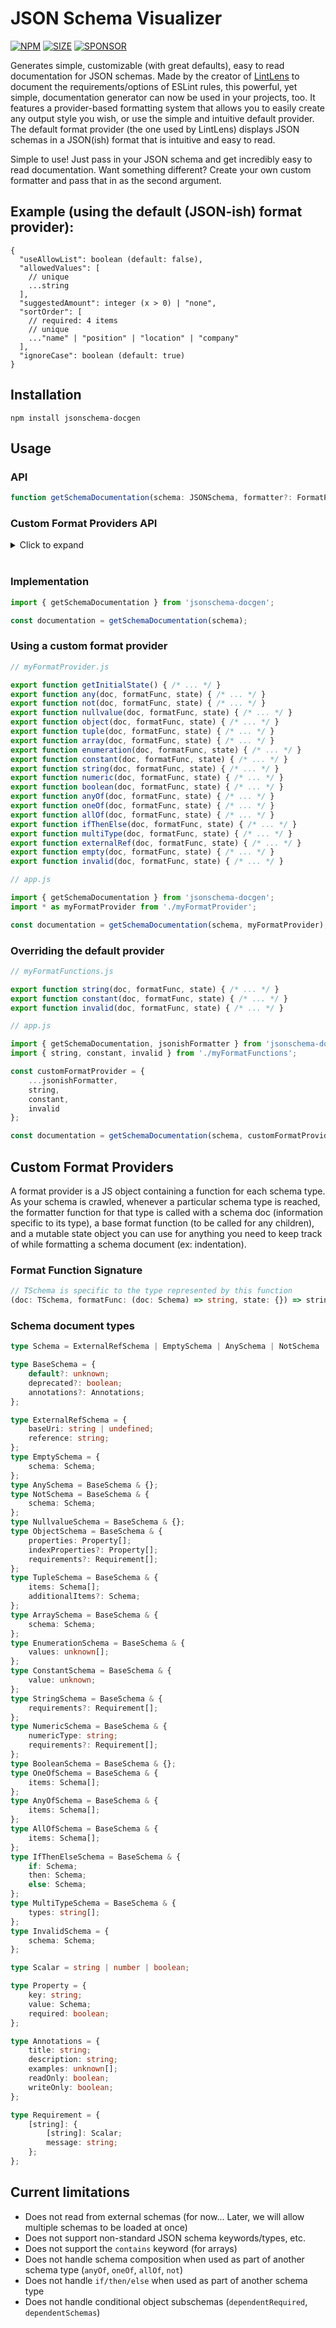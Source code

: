 # JSON Schema Visualizer

[![NPM](https://img.shields.io/npm/v/jsonschema-docgen?label=npm%20install&color=red)](https://www.npmjs.com/package/jsonschema-docgen)
[![SIZE](https://img.shields.io/bundlephobia/min/jsonschema-docgen?label=size&color=blue)](https://www.npmjs.com/package/jsonschema-docgen)
[![SPONSOR](https://img.shields.io/badge/Github-sponsor-blue
)](https://github.com/sponsors/ghmcadams)


Generates simple, customizable (with great defaults), easy to read documentation for JSON schemas.  Made by the creator of [LintLens](https://marketplace.visualstudio.com/items?itemName=ghmcadams.lintlens) to document the requirements/options of ESLint rules, this powerful, yet simple, documentation generator can now be used in your projects, too.  It features a provider-based formatting system that allows you to easily create any output style you wish, or use the simple and intuitive default provider.  The default format provider (the one used by LintLens) displays JSON schemas in a JSON(ish) format that is intuitive and easy to read.

Simple to use!  Just pass in your JSON schema and get incredibly easy to read documentation.  Want something different?  Create your own custom formatter and pass that in as the second argument.

## Example (using the default (JSON-ish) format provider):

```jsonc
{
  "useAllowList": boolean (default: false),
  "allowedValues": [
    // unique
    ...string
  ],
  "suggestedAmount": integer (x > 0) | "none",
  "sortOrder": [
    // required: 4 items
    // unique
    ..."name" | "position" | "location" | "company"
  ],
  "ignoreCase": boolean (default: true)
}
```


## Installation

```shell
npm install jsonschema-docgen
```

## Usage

### API

```ts
function getSchemaDocumentation(schema: JSONSchema, formatter?: FormatProvider): string;
```

### Custom Format Providers API

<details>
    <summary>Click to expand</summary>

```ts
type FormatProvider<TState = State> = {
    // A function to initialize a mutable object, which is passed to every formatter function below
    getInitialState: () => TState;

    // A function for each type found in a JSON schema
    // Example:  object(doc, baseFunc, state) { ... }

    any: FormatterFunction<AnySchema, TState>;
    not: FormatterFunction<NotSchema, TState>;
    nullvalue: FormatterFunction<NullvalueSchema, TState>;
    object: FormatterFunction<ObjectSchema, TState>;
    tuple: FormatterFunction<TupleSchema, TState>;
    array: FormatterFunction<ArraySchema, TState>;
    enumeration: FormatterFunction<EnumerationSchema, TState>;
    constant: FormatterFunction<ConstantSchema, TState>;
    string: FormatterFunction<StringSchema, TState>;
    numeric: FormatterFunction<NumericSchema, TState>;
    boolean: FormatterFunction<BooleanSchema, TState>;
    anyOf: FormatterFunction<AnyOfSchema, TState>;
    oneOf: FormatterFunction<OneOfSchema, TState>;
    allOf: FormatterFunction<AllOfSchema, TState>;
    ifThenElse: FormatterFunction<IfThenElseSchema, TState>;
    multiType: FormatterFunction<MultiTypeSchema, TState>;
    externalRef: FormatterFunction<ExternalRefSchema, TState>;
    empty: FormatterFunction<EmptySchema, TState>;
    invalid: FormatterFunction<InvalidSchema, TState>;
};

type FormatterFunction<TSchemaDoc, TState = State> = (doc: TSchemaDoc, formatFunc: BaseFormatFunction, state: TState) => string;

type BaseFormatFunction = (doc: Schema) => string;
type State = { [key: string]: unknown };
```
</details>
<br>

### Implementation

```ts
import { getSchemaDocumentation } from 'jsonschema-docgen';

const documentation = getSchemaDocumentation(schema);
```

### Using a custom format provider

```ts
// myFormatProvider.js

export function getInitialState() { /* ... */ }
export function any(doc, formatFunc, state) { /* ... */ }
export function not(doc, formatFunc, state) { /* ... */ }
export function nullvalue(doc, formatFunc, state) { /* ... */ }
export function object(doc, formatFunc, state) { /* ... */ }
export function tuple(doc, formatFunc, state) { /* ... */ }
export function array(doc, formatFunc, state) { /* ... */ }
export function enumeration(doc, formatFunc, state) { /* ... */ }
export function constant(doc, formatFunc, state) { /* ... */ }
export function string(doc, formatFunc, state) { /* ... */ }
export function numeric(doc, formatFunc, state) { /* ... */ }
export function boolean(doc, formatFunc, state) { /* ... */ }
export function anyOf(doc, formatFunc, state) { /* ... */ }
export function oneOf(doc, formatFunc, state) { /* ... */ }
export function allOf(doc, formatFunc, state) { /* ... */ }
export function ifThenElse(doc, formatFunc, state) { /* ... */ }
export function multiType(doc, formatFunc, state) { /* ... */ }
export function externalRef(doc, formatFunc, state) { /* ... */ }
export function empty(doc, formatFunc, state) { /* ... */ }
export function invalid(doc, formatFunc, state) { /* ... */ }
```

```ts
// app.js

import { getSchemaDocumentation } from 'jsonschema-docgen';
import * as myFormatProvider from './myFormatProvider';

const documentation = getSchemaDocumentation(schema, myFormatProvider);
```

### Overriding the default provider

```ts
// myFormatFunctions.js

export function string(doc, formatFunc, state) { /* ... */ }
export function constant(doc, formatFunc, state) { /* ... */ }
export function invalid(doc, formatFunc, state) { /* ... */ }
```

```ts
// app.js

import { getSchemaDocumentation, jsonishFormatter } from 'jsonschema-docgen';
import { string, constant, invalid } from './myFormatFunctions';

const customFormatProvider = {
    ...jsonishFormatter,
    string,
    constant,
    invalid
};

const documentation = getSchemaDocumentation(schema, customFormatProvider);
```


## Custom Format Providers

A format provider is a JS object containing a function for each schema type.  As your schema is crawled, whenever a particular schema type is reached, the formatter function for that type is called with a schema doc (information specific to its type), a base format function (to be called for any children), and a mutable state object you can use for anything you need to keep track of while formatting a schema document (ex: indentation).

### Format Function Signature

```ts
// TSchema is specific to the type represented by this function
(doc: TSchema, formatFunc: (doc: Schema) => string, state: {}) => string;
```

### Schema document types

```ts
type Schema = ExternalRefSchema | EmptySchema | AnySchema | NotSchema | NullvalueSchema | ObjectSchema | TupleSchema | ArraySchema | EnumerationSchema | ConstantSchema | StringSchema | NumericSchema | BooleanSchema | AnyOfSchema | OneOfSchema | AllOfSchema | IfThenElseSchema | MultiTypeSchema | InvalidSchema;

type BaseSchema = {
    default?: unknown;
    deprecated?: boolean;
    annotations?: Annotations;
};

type ExternalRefSchema = {
    baseUri: string | undefined;
    reference: string;
};
type EmptySchema = {
    schema: Schema;
};
type AnySchema = BaseSchema & {};
type NotSchema = BaseSchema & {
    schema: Schema;
};
type NullvalueSchema = BaseSchema & {};
type ObjectSchema = BaseSchema & {
    properties: Property[];
    indexProperties?: Property[];
    requirements?: Requirement[];
};
type TupleSchema = BaseSchema & {
    items: Schema[];
    additionalItems?: Schema;
};
type ArraySchema = BaseSchema & {
    schema: Schema;
};
type EnumerationSchema = BaseSchema & {
    values: unknown[];
};
type ConstantSchema = BaseSchema & {
    value: unknown;
};
type StringSchema = BaseSchema & {
    requirements?: Requirement[];
};
type NumericSchema = BaseSchema & {
    numericType: string;
    requirements?: Requirement[];
};
type BooleanSchema = BaseSchema & {};
type OneOfSchema = BaseSchema & {
    items: Schema[];
};
type AnyOfSchema = BaseSchema & {
    items: Schema[];
};
type AllOfSchema = BaseSchema & {
    items: Schema[];
};
type IfThenElseSchema = BaseSchema & {
    if: Schema;
    then: Schema;
    else: Schema;
};
type MultiTypeSchema = BaseSchema & {
    types: string[];
};
type InvalidSchema = {
    schema: Schema;
};

type Scalar = string | number | boolean;

type Property = {
    key: string;
    value: Schema;
    required: boolean;
};

type Annotations = {
    title: string;
    description: string;
    examples: unknown[];
    readOnly: boolean;
    writeOnly: boolean;
};

type Requirement = {
    [string]: {
        [string]: Scalar;
        message: string;
    };
};
```


## Current limitations

- Does not read from external schemas (for now... Later, we will allow multiple schemas to be loaded at once)
- Does not support non-standard JSON schema keywords/types, etc.
- Does not support the `contains` keyword (for arrays)
- Does not handle schema composition when used as part of another schema type (`anyOf`, `oneOf`, `allOf`, `not`)
- Does not handle `if/then/else` when used as part of another schema type
- Does not handle conditional object subschemas (`dependentRequired`, `dependentSchemas`)
